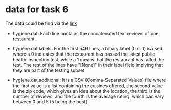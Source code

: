 # data for task 6
The data could be find via the [link](https://d396qusza40orc.cloudfront.net/dataminingcapstone/Task6/Hygiene.tar.gz)

- hygiene.dat: Each line contains the concatenated text reviews of one restaurant.

- hygiene.dat.labels: For the first 546 lines, a binary label (0 or 1) is used where a 0 indicates that the restaurant has passed the latest public health inspection test, while a 1 means that the restaurant has failed the test. The rest of the lines have "[None]" in their label field implying that they are part of the testing subset.

- hygiene.dat.additional: It is a CSV (Comma-Separated Values) file where the first value is a list containing the cuisines offered, the second value is the zip code, which gives an idea about the location, the third is the number of reviews, and the fourth is the average rating, which can vary between 0 and 5 (5 being the best). 